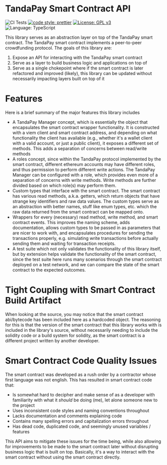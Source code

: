 # TandaPay Smart Contract API

![CI Tests](https://github.com/kncos/tandapay-smart-contract-api/actions/workflows/ci.yml/badge.svg) [![code style: prettier](https://img.shields.io/badge/code_style-prettier-ff69b4.svg?style=flat-square)](https://github.com/prettier/prettier) [![License: GPL v3](https://img.shields.io/badge/License-GPLv3-blue.svg)](https://www.gnu.org/licenses/gpl-3.0) ![Language: TypeScript](https://img.shields.io/github/languages/top/kncos/tandapay-smart-contract-api)

This library serves as an abstraction layer on top of the TandaPay smart contract. The TandaPay smart contract implements a peer-to-peer crowdfunding protocol. The goals of this library are:

1. Expose an API for interacting with the TandaPay smart contract
2. Serve as a layer to build business logic and applications on top of
3. Serve as a single chokepoint where if the smart contract is later refactored and improved (likely), this library can be updated without necessarily impacting layers built on top of it

# Features

Here is a brief summary of the major features this library includes

- A TandaPay Manager concept, which is essentially the object that encapsulates the smart contract wrapper functionality. It is constructed with a viem client and smart contract address, and depending
  on what functionality the client has available (e.g., whether it's a wallet client with a valid account, or just a public client), it exposes a different set of methods. This adds a separation of concerns
  between read/write methods
- A roles concept, since within the TandaPay protocol implemented by the smart contract, different ethereum accounts may have different roles, and thus permission to perform different write actions. The
  TandaPay Manager can be configured with a role, which provides even more of a separation of concerns with write methods. Write methods are further divided based on which role(s) may perform them.
- Custom types that interface with the smart contract. The smart contract has various read methods, a.k.a. getters, which return objects that have strange key identifiers and raw data values. The custom
  types serve as an abstraction with better names, stuff like enum types, etc. which the raw data returned from the smart contract can be mapped onto.
- Wrappers for every (necessary) read method, write method, and smart contract events. This improves the naming scheme, adds documentation, allows custom types to be passed in as parameters that are
  nicer to work with, and encapsulates procedures for sending the transactions properly, e.g. simulating write transactions before actually sending them and waiting for transaction receipts.
- A test suite which not only validates the functionality of this library itself, but by extension helps validate the functionality of the smart contract, since the test suite here runs many scenarios
  through the smart contract deployed on a test network, and we can compare the state of the smart contract to the expected outcomes.

# Tight Coupling with Smart Contract Build Artifact

When looking at the source, you may notice that the smart contract abi/bytecode has been included here as a hardcoded object. The reasoning for this is that the version of the smart contract
that this library works with is included in the library's source, without necessarily needing to include the solidity code or a build system for solidity, as the smart contract is a different
project written by another developer.

# Smart Contract Code Quality Issues

The smart contract was developed as a rush order by a contractor whose first language was not english. This has resulted in smart contract code that:

- Is somewhat hard to decipher and make sense of as a developer with familiarity with what it _should_ be doing (me), let alone someone new to the project
- Uses inconsistent code styles and naming conventions throughout
- Lacks documentation and comments explaining code
- Contains many spelling errors and capitalization errors throughout
- Has dead code, duplicated code, and seemingly unused variables / features

This API aims to mitigate these issues for the time being, while also allowing for improvements to be made to the smart contract later without disrupting business logic that is built on top.
Basically, it's a way to interact with the smart contract without using the smart contract directly.
